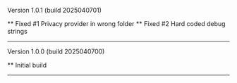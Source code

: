 Version 1.0.1 (build 2025040701)

** Fixed #1 Privacy provider in wrong folder
** Fixed #2 Hard coded debug strings

-----
Version 1.0.0 (build 2025040700)

** Initial build

-----
